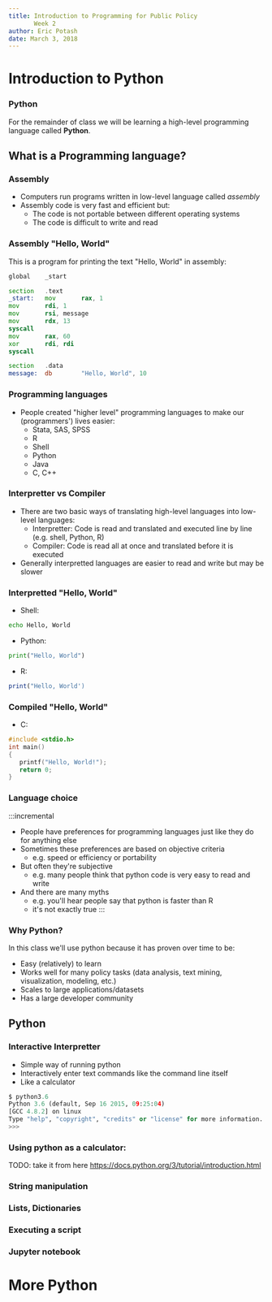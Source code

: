 ```yaml
---
title: Introduction to Programming for Public Policy
       Week 2
author: Eric Potash
date: March 3, 2018
---
```

# Introduction to Python

### Python

For the remainder of class we will be learning a high-level programming language called **Python**.

## What is a Programming language?

### Assembly

* Computers run programs written in low-level language called *assembly*
* Assembly code is very fast and efficient but:
    * The code is not portable between different operating systems
    * The code is difficult to write and read

### Assembly "Hello, World"
This is a program for printing the text "Hello, World" in assembly:

```fasm
global    _start

section   .text
_start:   mov       rax, 1
mov       rdi, 1
mov       rsi, message
mov       rdx, 13
syscall         
mov       rax, 60
xor       rdi, rdi
syscall        

section   .data
message:  db        "Hello, World", 10
```

### Programming languages

* People created "higher level" programming languages to make our (programmers') lives easier:
    * Stata, SAS, SPSS
    * R
    * Shell
    * Python
    * Java
    * C, C++

### Interpretter vs Compiler

* There are two basic ways of translating high-level languages into low-level languages:
    * Interpretter: Code is read and translated and executed line by line (e.g. shell, Python, R)
    * Compiler: Code is read all at once and translated before it is executed
* Generally interpretted languages are easier to read and write but may be slower

### Interpretted "Hello, World"

* Shell:
```bash
echo Hello, World
```

* Python:
```python
print("Hello, World")
```

* R:
```R
print("Hello, World')
```

### Compiled "Hello, World"
* C:
```c
#include <stdio.h>
int main()
{
   printf("Hello, World!");
   return 0;
}
```
### Language choice
:::incremental
* People have preferences for programming languages just like they do for anything else
* Sometimes these preferences are based on objective criteria
    * e.g. speed or efficiency or portability
* But often they're subjective
    * e.g. many people think that python code is very easy to read and write
* And there are many myths
    * e.g. you'll hear people say that python is faster than R
    * it's not exactly true
:::

### Why Python?
In this class we'll use python because it has proven over time to be:

* Easy (relatively) to learn
* Works well for many policy tasks (data analysis, text mining, visualization, modeling, etc.)
* Scales to large applications/datasets
* Has a large developer community

## Python

### Interactive Interpretter

* Simple way of running python
* Interactively enter text commands like the command line itself
* Like a calculator

```python
$ python3.6
Python 3.6 (default, Sep 16 2015, 09:25:04)
[GCC 4.8.2] on linux
Type "help", "copyright", "credits" or "license" for more information.
>>>
```

### Using python as a calculator:

TODO: take it from here
https://docs.python.org/3/tutorial/introduction.html

### String manipulation

### Lists, Dictionaries

### Executing a script

### Jupyter notebook

# More Python
